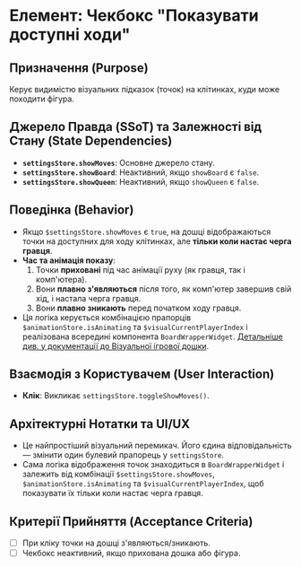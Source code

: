# Елемент: Чекбокс "Показувати доступні ходи"

## Призначення (Purpose)

Керує видимістю візуальних підказок (точок) на клітинках, куди може походити фігура.

## Джерело Правда (SSoT) та Залежності від Стану (State Dependencies)

-   **`settingsStore.showMoves`**: Основне джерело стану.
-   **`settingsStore.showBoard`**: Неактивний, якщо `showBoard` є `false`.
-   **`settingsStore.showQueen`**: Неактивний, якщо `showQueen` є `false`.

## Поведінка (Behavior)

-   Якщо `$settingsStore.showMoves` є `true`, на дошці відображаються точки на доступних для ходу клітинках, але **тільки коли настає черга гравця**.
-   **Час та анімація показу**:
    1.  Точки **приховані** під час анімації руху (як гравця, так і комп'ютера).
    2.  Вони **плавно з'являються** після того, як комп'ютер завершив свій хід, і настала черга гравця.
    3.  Вони **плавно зникають** перед початком ходу гравця.
-   Ця логіка керується комбінацією прапорців `$animationStore.isAnimating` та `$visualCurrentPlayerIndex` і реалізована всередині компонента `BoardWrapperWidget`. [Детальніше див. у документації до Візуальної ігрової дошки](./GAME_BOARD_ELEMENT.md).

## Взаємодія з Користувачем (User Interaction)

-   **Клік**: Викликає `settingsStore.toggleShowMoves()`.

## Архітектурні Нотатки та UI/UX

-   Це найпростіший візуальний перемикач. Його єдина відповідальність — змінити один булевий прапорець у `settingsStore`.
-   Сама логіка відображення точок знаходиться в `BoardWrapperWidget` і залежить від комбінації `$settingsStore.showMoves`, `$animationStore.isAnimating` та `$visualCurrentPlayerIndex`, щоб показувати їх тільки коли настає черга гравця.

## Критерії Прийняття (Acceptance Criteria)

-   [ ] При кліку точки на дошці з'являються/зникають.
-   [ ] Чекбокс неактивний, якщо прихована дошка або фігура.